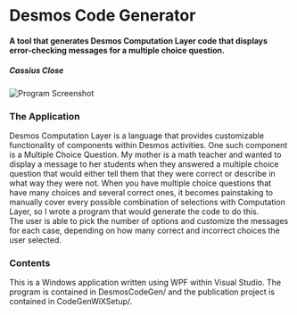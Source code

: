 <h1>Desmos Code Generator</h1>

<h4>A tool that generates Desmos Computation Layer code that displays error-checking messages for a multiple choice question.</h4>
<h5>Cassius Close</h5>

![Program Screenshot](../examples/ProgramScreenshot.png)

<h3>The Application</h3>
Desmos Computation Layer is a language that provides customizable functionality of components within Desmos activities.
One such component is a Multiple Choice Question. My mother is a math teacher and wanted to display a message to her students when they answered a multiple choice question that would either tell them
that they were correct or describe in what way they were not.
When you have multiple choice questions that have many choices and several correct ones, it becomes painstaking to manually cover every possible combination of selections with Computation Layer, so
I wrote a program that would generate the code to do this.

<br>
The user is able to pick the number of options and customize the messages for each case, depending on how many correct and incorrect choices the user selected.

<h3>Contents</h3>
This is a Windows application written using WPF within Visual Studio. The program is contained in DesmosCodeGen/ and the publication project is contained in CodeGenWiXSetup/.
 
